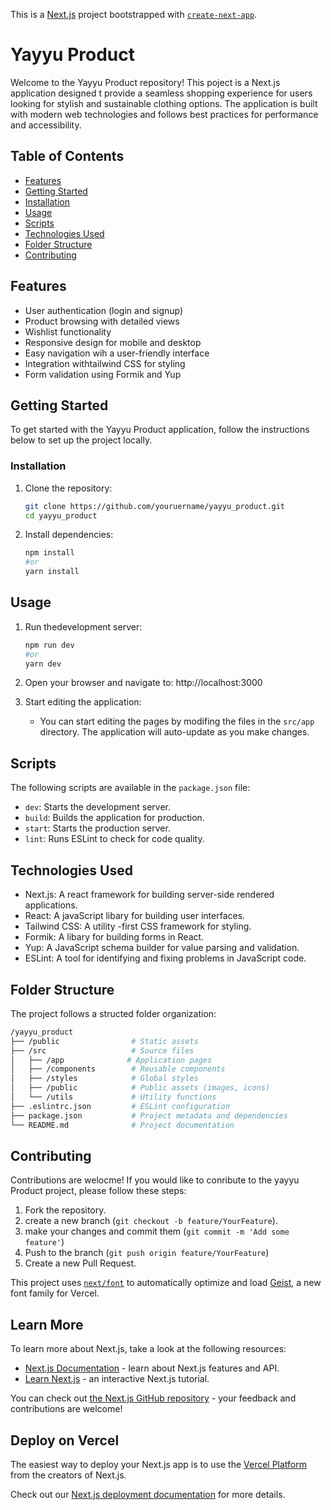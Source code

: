 This is a [Next.js](https://nextjs.org) project bootstrapped with [`create-next-app`](https://github.com/vercel/next.js/tree/canary/packages/create-next-app).

# Yayyu Product

Welcome to the Yayyu Product repository! This poject is a Next.js application designed t provide a seamless shopping experience for users looking for stylish and sustainable clothing options. The application is built with modern web technologies and follows best practices for performance and accessibility.

## Table of Contents 

- [Features](#features)
- [Getting Started](#getting-started)
- [Installation](#installation)
- [Usage](#usage)
- [Scripts](#scripts)
- [Technologies Used](#technologies-used)
- [Folder Structure](#folder-structure)
- [Contributing](#contributing)

## Features

- User authentication (login and signup)
- Product browsing with detailed views
- Wishlist functionality
- Responsive design for mobile and desktop
- Easy navigation wih a user-friendly interface
- Integration withtailwind CSS for styling
- Form validation using Formik and Yup

## Getting Started

To get started with the Yayyu Product application, follow the instructions below to set up the project locally.

### Installation

1. Clone the repository:
   ```bash
   git clone https://github.com/youruername/yayyu_product.git
   cd yayyu_product
   ```
2. Install dependencies:
   ```bash
   npm install
   #or
   yarn install
   ```
   
## Usage

1. Run thedevelopment server:
   ```bash
   npm run dev
   #or
   yarn dev
   ```
   
2. Open your browser and navigate to:
   http://localhost:3000
   
3. Start editing the application:
   - You can start editing the pages by modifing the files in the `src/app` directory. The application will auto-update as you make changes.

## Scripts

The following scripts are available in the `package.json` file:

- `dev`: Starts the development server.
- `build`: Builds the application for production.
- `start`: Starts the production server.
- `lint`: Runs ESLint to check for code quality.

## Technologies Used

- Next.js: A react framework for building server-side rendered applications.
- React: A javaScript libary for building user interfaces.
- Tailwind CSS: A utility -first CSS framework for styling.
- Formik: A libary for building forms in React.
- Yup: A JavaScript schema builder for value parsing and validation.
- ESLint: A tool for identifying and fixing problems in JavaScript code.

## Folder Structure 

The project follows a structed folder organization:

```bash
/yayyu_product
├── /public                # Static assets
├── /src                   # Source files
│   ├── /app              # Application pages
│   ├── /components        # Reusable components
│   ├── /styles            # Global styles
│   ├── /public            # Public assets (images, icons)
│   └── /utils             # Utility functions
├── .eslintrc.json         # ESLint configuration
├── package.json           # Project metadata and dependencies
└── README.md              # Project documentation
```

## Contributing 

Contributions are welocme! If you would like to conribute to the yayyu Product project, please follow these steps:

1. Fork the repository.
2. create a new branch (`git checkout -b feature/YourFeature`).
3. make your changes and commit them (`git commit -m 'Add some feature'`)
4. Push to the branch (`git push origin feature/YourFeature`)
5. Create a new Pull Request.


   
This project uses [`next/font`](https://nextjs.org/docs/app/building-your-application/optimizing/fonts) to automatically optimize and load [Geist](https://vercel.com/font), a new font family for Vercel.

## Learn More

To learn more about Next.js, take a look at the following resources:

- [Next.js Documentation](https://nextjs.org/docs) - learn about Next.js features and API.
- [Learn Next.js](https://nextjs.org/learn) - an interactive Next.js tutorial.

You can check out [the Next.js GitHub repository](https://github.com/vercel/next.js) - your feedback and contributions are welcome!

## Deploy on Vercel

The easiest way to deploy your Next.js app is to use the [Vercel Platform](https://vercel.com/new?utm_medium=default-template&filter=next.js&utm_source=create-next-app&utm_campaign=create-next-app-readme) from the creators of Next.js.

Check out our [Next.js deployment documentation](https://nextjs.org/docs/app/building-your-application/deploying) for more details.
